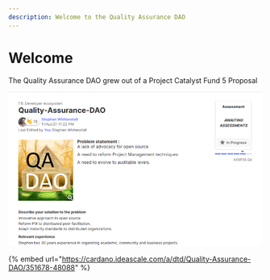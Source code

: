 ```yaml
---
description: Welcome to the Quality Assurance DAO
---
```


# Welcome

The Quality Assurance DAO grew out of a Project Catalyst Fund 5 Proposal 

![](.gitbook/assets/2021-07-18-6-.png)

{% embed url="https://cardano.ideascale.com/a/dtd/Quality-Assurance-DAO/351678-48088" %}






